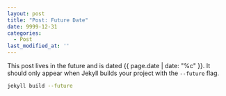 ```yaml
---
layout: post
title: "Post: Future Date"
date: 9999-12-31
categories:
  - Post
last_modified_at: ''
---
```


This post lives in the future and is dated {{ page.date | date: "%c" }}. It should only appear when Jekyll builds your project with the `--future` flag.

```bash
jekyll build --future
```